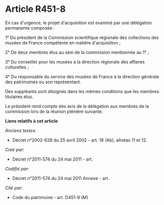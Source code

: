 # Article R451-8

En cas d'urgence, le projet d'acquisition est examiné par une délégation permanente composée :

1° Du président de la Commission scientifique régionale des collections des musées de France compétente en matière
d'acquisition ;

2° De deux membres élus au sein de la commission mentionnée au 1° ;

3° Du conseiller pour les musées à la direction régionale des affaires culturelles ;

4° Du responsable du service des musées de France à la direction générale des patrimoines ou son représentant.

Des suppléants sont désignés dans les mêmes conditions que les membres titulaires élus.

Le président rend compte des avis de la délégation aux membres de la commission lors de la réunion plénière suivante.

**Liens relatifs à cet article**

_Anciens textes_:

  - Décret n°2002-628 du 25 avril 2002 - art. 18 (Ab), alinéas 11 et 12.

_Créé par_:

  - Décret n°2011-574 du 24 mai 2011  - art.

_Codifié par_:

  - Décret n°2011-574 du 24 mai 2011 Annexe - art.

_Cité par_:

  - Code du patrimoine - art. D451-9 (M)

